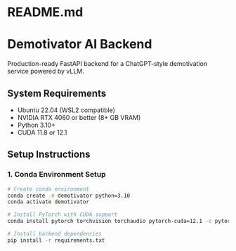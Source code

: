 # README.md

# Demotivator AI Backend

Production-ready FastAPI backend for a ChatGPT-style demotivation service powered by vLLM.

## System Requirements

- Ubuntu 22.04 (WSL2 compatible)
- NVIDIA RTX 4060 or better (8+ GB VRAM)
- Python 3.10+
- CUDA 11.8 or 12.1

## Setup Instructions

### 1. Conda Environment Setup

```bash
# Create conda environment
conda create -n demotivator python=3.10
conda activate demotivator

# Install PyTorch with CUDA support
conda install pytorch torchvision torchaudio pytorch-cuda=12.1 -c pytorch -c nvidia

# Install backend dependencies
pip install -r requirements.txt
